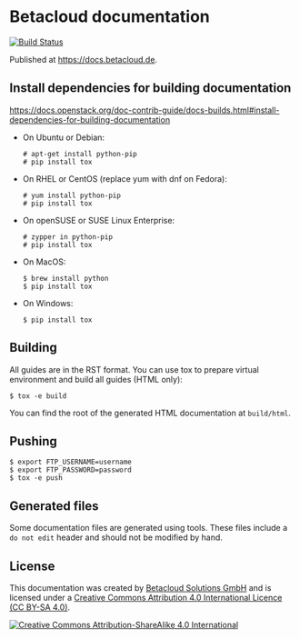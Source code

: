 # Betacloud documentation

[![Build Status](https://travis-ci.org/betacloud/documentation.svg?branch=master)](https://travis-ci.org/betacloud/documentation)

Published at https://docs.betacloud.de.

## Install dependencies for building documentation

https://docs.openstack.org/doc-contrib-guide/docs-builds.html#install-dependencies-for-building-documentation

* On Ubuntu or Debian:

  ```
  # apt-get install python-pip
  # pip install tox
  ```

* On RHEL or CentOS (replace yum with dnf on Fedora):

  ```
  # yum install python-pip
  # pip install tox
  ```

* On openSUSE or SUSE Linux Enterprise:

  ```
  # zypper in python-pip
  # pip install tox
  ```

* On MacOS:

  ```
  $ brew install python
  $ pip install tox
  ```

* On Windows:

  ```
  $ pip install tox
  ```

## Building

All guides are in the RST format. You can use tox to prepare virtual environment and build all
guides (HTML only):

```
$ tox -e build
```

You can find the root of the generated HTML documentation at `build/html`.

## Pushing

```
$ export FTP_USERNAME=username
$ export FTP_PASSWORD=password
$ tox -e push
```

## Generated files

Some documentation files are generated using tools. These files include a `do not edit` header
and should not be modified by hand.

## License

This documentation was created by [Betacloud Solutions GmbH](https://betacloud.io) and is licensed under a [Creative Commons Attribution 4.0 International Licence (CC BY-SA 4.0)](http://creativecommons.org/licenses/by-sa/4.0/).

[![Creative Commons Attribution-ShareAlike 4.0 International](https://licensebuttons.net/l/by-sa/4.0/88x31.png)](http://creativecommons.org/licenses/by-sa/4.0/)
